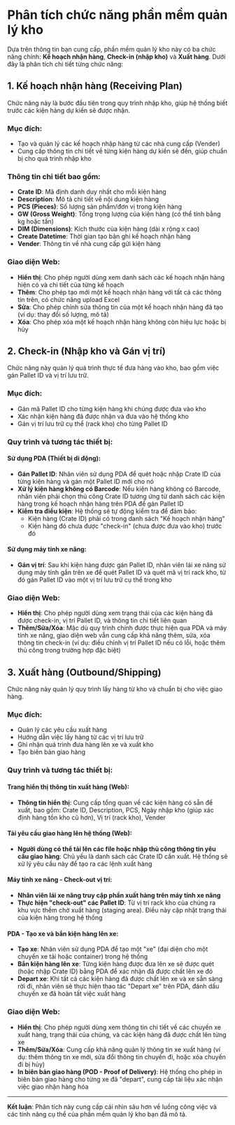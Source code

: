 # Phân tích chức năng phần mềm quản lý kho

Dựa trên thông tin bạn cung cấp, phần mềm quản lý kho này có ba chức năng chính: **Kế hoạch nhận hàng**, **Check-in (nhập kho)** và **Xuất hàng**. Dưới đây là phân tích chi tiết từng chức năng:

## 1. Kế hoạch nhận hàng (Receiving Plan)

Chức năng này là bước đầu tiên trong quy trình nhập kho, giúp hệ thống biết trước các kiện hàng dự kiến sẽ được nhận.

### Mục đích:
- Tạo và quản lý các kế hoạch nhập hàng từ các nhà cung cấp (Vender)
- Cung cấp thông tin chi tiết về từng kiện hàng dự kiến sẽ đến, giúp chuẩn bị cho quá trình nhập kho

### Thông tin chi tiết bao gồm:
- **Crate ID**: Mã định danh duy nhất cho mỗi kiện hàng
- **Description**: Mô tả chi tiết về nội dung kiện hàng
- **PCS (Pieces)**: Số lượng sản phẩm/đơn vị trong kiện hàng
- **GW (Gross Weight)**: Tổng trọng lượng của kiện hàng (có thể tính bằng kg hoặc tấn)
- **DIM (Dimensions)**: Kích thước của kiện hàng (dài x rộng x cao)
- **Create Datetime**: Thời gian tạo bản ghi kế hoạch nhận hàng
- **Vender**: Thông tin về nhà cung cấp gửi kiện hàng

### Giao diện Web:
- **Hiển thị**: Cho phép người dùng xem danh sách các kế hoạch nhận hàng hiện có và chi tiết của từng kế hoạch
- **Thêm**: Cho phép tạo mới một kế hoạch nhận hàng với tất cả các thông tin trên, có chức năng upload Excel
- **Sửa**: Cho phép chỉnh sửa thông tin của một kế hoạch nhận hàng đã tạo (ví dụ: thay đổi số lượng, mô tả)
- **Xóa**: Cho phép xóa một kế hoạch nhận hàng không còn hiệu lực hoặc bị hủy

## 2. Check-in (Nhập kho và Gán vị trí)

Chức năng này quản lý quá trình thực tế đưa hàng vào kho, bao gồm việc gán Pallet ID và vị trí lưu trữ.

### Mục đích:
- Gán mã Pallet ID cho từng kiện hàng khi chúng được đưa vào kho
- Xác nhận kiện hàng đã được nhận và đưa vào hệ thống kho
- Gán vị trí lưu trữ cụ thể (rack kho) cho từng Pallet ID

### Quy trình và tương tác thiết bị:

#### Sử dụng PDA (Thiết bị di động):
- **Gán Pallet ID**: Nhân viên sử dụng PDA để quét hoặc nhập Crate ID của từng kiện hàng và gán một Pallet ID mới cho nó
- **Xử lý kiện hàng không có Barcode**: Nếu kiện hàng không có Barcode, nhân viên phải chọn thủ công Crate ID tương ứng từ danh sách các kiện hàng trong kế hoạch nhận hàng trên PDA để gán Pallet ID
- **Kiểm tra điều kiện**: Hệ thống sẽ tự động kiểm tra để đảm bảo:
  - Kiện hàng (Crate ID) phải có trong danh sách "Kế hoạch nhận hàng"
  - Kiện hàng đó chưa được "check-in" (chưa được đưa vào kho) trước đó

#### Sử dụng máy tính xe nâng:
- **Gán vị trí**: Sau khi kiện hàng được gán Pallet ID, nhân viên lái xe nâng sử dụng máy tính gắn trên xe để quét Pallet ID và quét mã vị trí rack kho, từ đó gán Pallet ID vào một vị trí lưu trữ cụ thể trong kho

### Giao diện Web:
- **Hiển thị**: Cho phép người dùng xem trạng thái của các kiện hàng đã được check-in, vị trí Pallet ID, và thông tin chi tiết liên quan
- **Thêm/Sửa/Xóa**: Mặc dù quy trình chính được thực hiện qua PDA và máy tính xe nâng, giao diện web vẫn cung cấp khả năng thêm, sửa, xóa thông tin check-in (ví dụ: điều chỉnh vị trí Pallet ID nếu có lỗi, hoặc thêm thủ công trong trường hợp đặc biệt)

## 3. Xuất hàng (Outbound/Shipping)

Chức năng này quản lý quy trình lấy hàng từ kho và chuẩn bị cho việc giao hàng.

### Mục đích:
- Quản lý các yêu cầu xuất hàng
- Hướng dẫn việc lấy hàng từ các vị trí lưu trữ
- Ghi nhận quá trình đưa hàng lên xe và xuất kho
- Tạo biên bản giao hàng

### Quy trình và tương tác thiết bị:

#### Trang hiển thị thông tin xuất hàng (Web):
- **Thông tin hiển thị**: Cung cấp tổng quan về các kiện hàng có sẵn để xuất, bao gồm: Crate ID, Description, PCS, Ngày nhập kho (giúp xác định hàng tồn kho cũ hơn), Vị trí (rack kho), Vender

#### Tải yêu cầu giao hàng lên hệ thống (Web):
- **Người dùng có thể tải lên các file hoặc nhập thủ công thông tin yêu cầu giao hàng**: Chủ yếu là danh sách các Crate ID cần xuất. Hệ thống sẽ xử lý yêu cầu này để tạo ra các lệnh xuất hàng

#### Máy tính xe nâng - Check-out vị trí:
- **Nhân viên lái xe nâng truy cập phần xuất hàng trên máy tính xe nâng**
- **Thực hiện "check-out" các Pallet ID**: Từ vị trí rack kho của chúng ra khu vực thềm chờ xuất hàng (staging area). Điều này cập nhật trạng thái của kiện hàng trong hệ thống

#### PDA - Tạo xe và bắn kiện hàng lên xe:
- **Tạo xe**: Nhân viên sử dụng PDA để tạo một "xe" (đại diện cho một chuyến xe tải hoặc container) trong hệ thống
- **Bắn kiện hàng lên xe**: Từng kiện hàng được đưa lên xe sẽ được quét (hoặc nhập Crate ID) bằng PDA để xác nhận đã được chất lên xe đó
- **Depart xe**: Khi tất cả các kiện hàng đã được chất lên xe và xe sẵn sàng rời đi, nhân viên sẽ thực hiện thao tác "Depart xe" trên PDA, đánh dấu chuyến xe đã hoàn tất việc xuất hàng

### Giao diện Web:
- **Hiển thị**: Cho phép người dùng xem thông tin chi tiết về các chuyến xe xuất hàng, trạng thái của chúng, và các kiện hàng đã được chất lên từng xe
- **Thêm/Sửa/Xóa**: Cung cấp khả năng quản lý thông tin xe xuất hàng (ví dụ: thêm thông tin xe mới, sửa đổi thông tin chuyến đi, hoặc xóa chuyến đi bị hủy)
- **In biên bản giao hàng (POD - Proof of Delivery)**: Hệ thống cho phép in biên bản giao hàng cho từng xe đã "depart", cung cấp tài liệu xác nhận việc giao nhận hàng hóa

---

**Kết luận**: Phân tích này cung cấp cái nhìn sâu hơn về luồng công việc và các tính năng cụ thể của phần mềm quản lý kho bạn đã mô tả.




